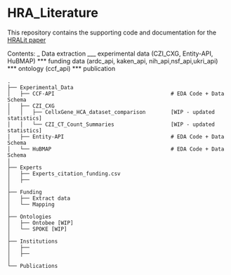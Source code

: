 # HRA_Literature

This repository contains the supporting code and documentation for the [HRALit paper](https://docs.google.com/document/d/1KS1D_apP-Zj24RW4D0YmkGRqiNBNu_xfOgX1kXPOgwo/edit#heading=h.56nwsfxk6v55)

Contents:
_ Data extraction
___ experimental data (CZI_CXG, Entity-API, HuBMAP)
*** funding data (ardc_api, kaken_api, nih_api,nsf_api,ukri_api)
*** ontology (ccf_api)
*** publication

    .
    ├── Experimental_Data
    │   ├── CCF-API                                     # EDA Code + Data Schema
    │   ├── CZI_CXG                                    
    │   │   ├── CellxGene_HCA_dataset_comparison        [WIP - updated statistics]     
    │   │   └── CZI_CT_Count_Summaries                  [WIP - updated statistics]
    │   ├── Entity-API                                  # EDA Code + Data Schema
    │   └── HuBMAP                                      # EDA Code + Data Schema
    │ 
    ├── Experts
    │   ├── Experts_citation_funding.csv
    │   ├── 
    │   
    ├── Funding       
    │   ├── Extract data
    │   └── Mapping
    │  
    ├── Ontologies
    │   ├── Ontobee [WIP]
    │   └── SPOKE [WIP]                                      
    │
    ├── Institutions
    │   ├── 
    │   ├── 
    │   
    └── Publications
    
    
        
    
